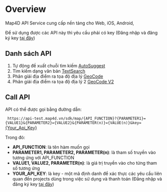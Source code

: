 # Overview

Map4D API Service cung cấp nền tảng cho Web, iOS, Android,

Để sử dụng được các API này thì yêu cầu phải có key (Đăng nhập và đăng ký key [tại đây](https://map.map4d.vn/))

## Danh sách API
1. Tự động đề xuất chuỗi tìm kiếm [AutoSuggest](api_autosuggest.md)
2. Tìm kiếm dạng văn bản [TextSearch](api_text_search.md)
3. Phân giải địa điểm ra tọa độ địa lý [GeoCode](api_geocode.md)
4. Phân giải địa điểm ra tọa độ địa lý 2 [GeoCode V2](api_geocode_v2.md)

## Call API
API có thể được gọi bằng đường dẫn:

`
https://api-test.map4d.vn/sdk/map/{API_FUNCTION}?{PARAMETER1}={VALUE1}&{PARAMETER2}={VALUE2}&{PARAMETER(n)}={VALUE(n)}&key=`[{Your_Api_Key}](https://map.map4d.vn/user/access-key/add) 

Trong đó:
- **API_FUNCTION**: là tên hàm muốn gọi
- **PARAMETER1, PARAMETER2, PARAMETER(n)**: là tham số truyền vào tương ứng với API_FUNCTION
- **VALUE1, VALUE2, PARAMETER(n)**: là giá trị truyền vào cho từng tham số tương ứng
- **YOUR_API_KEY**: là key - một mã định danh để xác thực các yêu cầu liên quan đến projects dùng trong việc sử dụng và thanh toán (Đăng nhập và đăng ký key [tại đây](https://map.map4d.vn/user/access-key/add))
